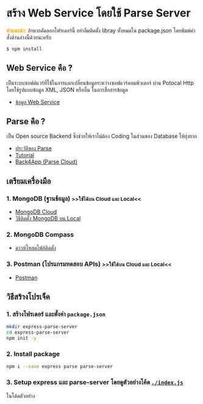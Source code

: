# สร้าง Web Service โดยใช้ Parse Server

**<span style="color:orange">คำแนะนำ:</span>** ถ้าหากคัดลอกโฟรเดอร์นี้ อย่าลืมติดตั้ง libray ทั้งหมดใน package.json โดยพิมพ์คำสั่งด้านล่างนี้ด้วยนะครับ

```bash
$ npm install
```

## Web Service คือ ?

เป็นระบบซอฟต์แวร์ที่ใช้ในการแลกเปลี่ยนข้อมูลระหว่างซอฟแวร์คอมพิวเตอร์ ผ่าน Potocal Http โดยใช้รูปแบบข้อมูล XML, JSON หรืออื่น ในการสื่อสารข้อมูล 

- [ข้อมูล Web Service](https://en.wikipedia.org/wiki/Web_service)

## Parse คือ ?

เป็น Open source Backend ซึ่งช่วยให้เราไม่ต้อง Coding ในส่วนของ Database ให้ยุ่งยาก 

- [ประวัติของ Parse](https://en.wikipedia.org/wiki/Parse_(platform))
- [Tutorial](https://parseplatform.org/)
- [Back4App (Parse Cloud)](https://www.back4app.com/)

## เตรียมเครื่องมือ

### 1. MongoDB (ฐานข้อมูล) <small>>>ใช้ได้บน Cloud และ Local<<</small>

- [MongoDB Cloud](https://www.mongodb.com/cloud/atlas)
- [วิธีติดตั้ง MongoDB บน Local](https://docs.mongodb.com/manual/administration/install-community/)

### 2. MongoDB Compass
- [ดาวห์โหลดไฟล์ติดตั้ง](https://www.mongodb.com/try/download/compass)

### 3. Postman (โปรแกรมทดสอบ APIs) <small>>>ใช้ได้บน Cloud และ Local<<</small>
- [Postman](https://www.postman.com/)

## วิธีสร้างโปรเจ็ค

### 1. สร้างโฟรเดอร์ และตั้งค่า `package.json`

```bash
mkdir express-parse-server
cd express-parse-server
npm init -y
```

### 2. Install package
```bash
npm i --save express parse parse-server
```

### 3. Setup express และ parse-server โดยดูตัวอย่างโค้ด [`./index.js`](index.js)

ในโค้ดตัวอย่าง